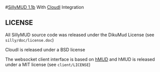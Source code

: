 #[SillyMUD 1.1b](http://www.mudbytes.net/file-319) With [CloudI](http://cloudi.org) Integration

## LICENSE

All SillyMUD source code was released under the DikuMud License
(see `silly/doc/license.doc`)

CloudI is released under a BSD license

The websocket client interface is based on
[hMUD](https://github.com/blueoctopus/hMUD)
and hMUD is released under a MIT license
(see `client/LICENSE`)
